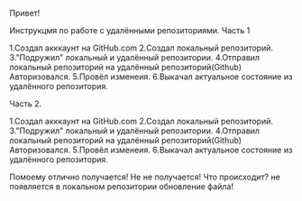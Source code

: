 Привет!

Инструкцмя по работе с удалёнными репозиториями. Часть 1

1.Создал акккаунт на GitHub.com
2.Создал локальный репозиторий.
3."Подружил" локальный и удалённый репозитории.
4.Отправил локальный репозиторий на удалённый репозиторий(Github) Авторизовался.
5.Провёл изменеия.
6.Выкачал актуальное состояние из удалённого репозитория.

Часть 2.

1.Создал акккаунт на GitHub.com
2.Создал локальный репозиторий.
3."Подружил" локальный и удалённый репозитории.
4.Отправил локальный репозиторий на удалённый репозиторий(Github) Авторизовался.
5.Провёл изменеия.
6.Выкачал актуальное состояние из удалённого репозитория.

Помоему отлично получается! Не не получается! Что происходит? не появляется в локальном репозитории обновление файла!
